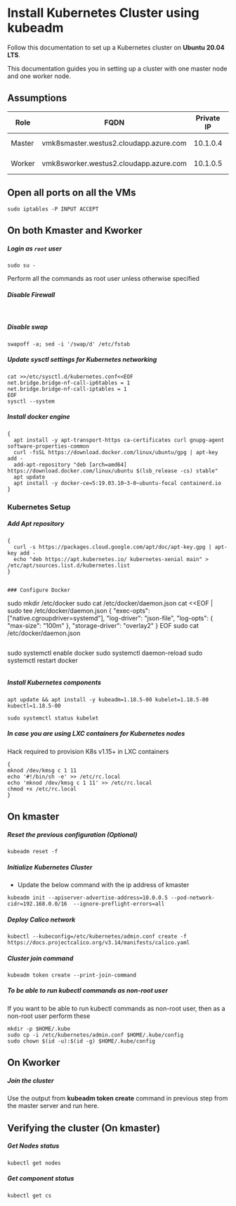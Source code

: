 # Install Kubernetes Cluster using kubeadm
Follow this documentation to set up a Kubernetes cluster on __Ubuntu 20.04 LTS__.

This documentation guides you in setting up a cluster with one master node and one worker node.

## Assumptions
|Role|FQDN|Private IP|OS|RAM|CPU|
|----|----|----|----|----|----|
|Master|vmk8smaster.westus2.cloudapp.azure.com|10.1.0.4|Ubuntu 20.04|2G|2|
|Worker|vmk8sworker.westus2.cloudapp.azure.com|10.1.0.5|Ubuntu 20.04|1G|1|

## Open all ports on all the VMs
```
sudo iptables -P INPUT ACCEPT  
```

## On both Kmaster and Kworker
##### Login as `root` user
```
sudo su -
```
Perform all the commands as root user unless otherwise specified
##### Disable Firewall
```
	
```
##### Disable swap
```
swapoff -a; sed -i '/swap/d' /etc/fstab
```
##### Update sysctl settings for Kubernetes networking
```
cat >>/etc/sysctl.d/kubernetes.conf<<EOF
net.bridge.bridge-nf-call-ip6tables = 1
net.bridge.bridge-nf-call-iptables = 1
EOF
sysctl --system
```
##### Install docker engine
```
{
  apt install -y apt-transport-https ca-certificates curl gnupg-agent software-properties-common
  curl -fsSL https://download.docker.com/linux/ubuntu/gpg | apt-key add -
  add-apt-repository "deb [arch=amd64] https://download.docker.com/linux/ubuntu $(lsb_release -cs) stable"
  apt update
  apt install -y docker-ce=5:19.03.10~3-0~ubuntu-focal containerd.io
}
```
### Kubernetes Setup
##### Add Apt repository
```
{
  curl -s https://packages.cloud.google.com/apt/doc/apt-key.gpg | apt-key add -
  echo "deb https://apt.kubernetes.io/ kubernetes-xenial main" > /etc/apt/sources.list.d/kubernetes.list
}


### Configure Docker
```
sudo mkdir /etc/docker
sudo cat /etc/docker/daemon.json
cat <<EOF | sudo tee /etc/docker/daemon.json
{
"exec-opts": ["native.cgroupdriver=systemd"],
"log-driver": "json-file",
"log-opts": {
"max-size": "100m"
},
"storage-driver": "overlay2"
}
EOF
sudo cat /etc/docker/daemon.json
```

```
sudo systemctl enable docker
sudo systemctl daemon-reload
sudo systemctl restart docker
```

```
##### Install Kubernetes components
```
apt update && apt install -y kubeadm=1.18.5-00 kubelet=1.18.5-00 kubectl=1.18.5-00
```

```
sudo systemctl status kubelet
```


##### In case you are using LXC containers for Kubernetes nodes
Hack required to provision K8s v1.15+ in LXC containers
```
{
mknod /dev/kmsg c 1 11
echo '#!/bin/sh -e' >> /etc/rc.local
echo 'mknod /dev/kmsg c 1 11' >> /etc/rc.local
chmod +x /etc/rc.local
}
```

## On kmaster

##### Reset the previous configuration (Optional)
```
kubeadm reset -f
```

##### Initialize Kubernetes Cluster
- Update the below command with the ip address of kmaster
```
kubeadm init --apiserver-advertise-address=10.0.0.5 --pod-network-cidr=192.168.0.0/16  --ignore-preflight-errors=all
```

##### Deploy Calico network
```
kubectl --kubeconfig=/etc/kubernetes/admin.conf create -f https://docs.projectcalico.org/v3.14/manifests/calico.yaml
```

##### Cluster join command
```
kubeadm token create --print-join-command
```

##### To be able to run kubectl commands as non-root user
If you want to be able to run kubectl commands as non-root user, then as a non-root user perform these
```
mkdir -p $HOME/.kube
sudo cp -i /etc/kubernetes/admin.conf $HOME/.kube/config
sudo chown $(id -u):$(id -g) $HOME/.kube/config
```

## On Kworker
##### Join the cluster
Use the output from __kubeadm token create__ command in previous step from the master server and run here.

## Verifying the cluster (On kmaster)
##### Get Nodes status
```
kubectl get nodes
```
##### Get component status
```
kubectl get cs
```
